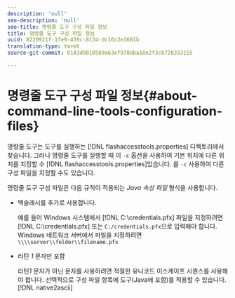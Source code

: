 ```yaml
---
description: 'null'
seo-description: 'null'
seo-title: 명령줄 도구 구성 파일 정보
title: 명령줄 도구 구성 파일 정보
uuid: 8220921f-1fe9-439c-8134-dc16c2e3601b
translation-type: tm+mt
source-git-commit: 0143d98185b9a63ef978aba18e2f3c8728333155

---
```



# 명령줄 도구 구성 파일 정보{#about-command-line-tools-configuration-files}

명령줄 도구는 도구를 실행하는 [!DNL flashaccesstools.properties] 디렉토리에서 찾습니다. 그러나 명령줄 도구를 실행할 때 이 `-c` 옵션을 사용하여 기본 위치에 다른 위치를 지정할 수 [!DNL flashaccesstools.properties]있습니다. 를 `-c` 사용하여 다른 구성 파일을 지정할 수도 있습니다.

명령줄 도구 구성 파일은 다음 규칙이 적용되는 *Java 속성 파일* 형식을 사용합니다.

* 백슬래시를 추가로 사용합니다.

   예를 들어 Windows 시스템에서 [!DNL C:\credentials.pfx] 파일을 지정하려면 [!DNL C:\\credentials.pfx] 또는 `C:/credentials.pfx`으로 입력해야 합니다. Windows 네트워크 서버에서 파일을 지정하려면 `\\\\server\\folder\\filename.pfx`
* 라틴 *1* 문자만 포함

   라틴&#x200B;*1* 문자가 아닌 문자를 사용하려면 적절한 유니코드 이스케이프 시퀀스를 사용해야 합니다. 선택적으로 구성 파일 항목에 도구(Java에 포함)를 적용할 수 있습니다. [!DNL native2ascii]
